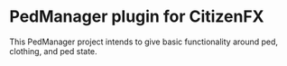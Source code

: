 # PedManager plugin for CitizenFX

This PedManager project intends to give basic functionality around ped, clothing, and ped state.
